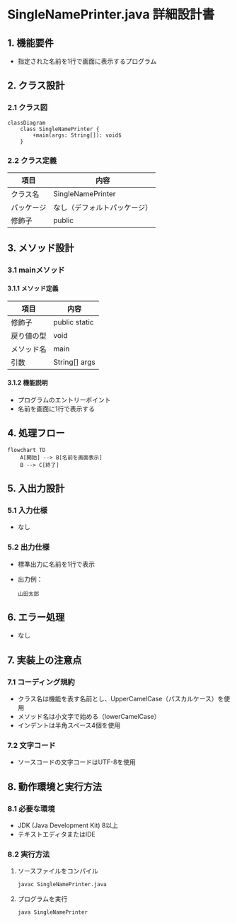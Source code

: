# SingleNamePrinter.java 詳細設計書

## 1. 機能要件

- 指定された名前を1行で画面に表示するプログラム

## 2. クラス設計

### 2.1 クラス図

```mermaid
classDiagram
    class SingleNamePrinter {
        +main(args: String[]): void$
    }
```

### 2.2 クラス定義

| 項目 | 内容 |
|------|------|
| クラス名 | SingleNamePrinter |
| パッケージ | なし（デフォルトパッケージ） |
| 修飾子 | public |

## 3. メソッド設計

### 3.1 mainメソッド

#### 3.1.1 メソッド定義

| 項目 | 内容 |
|------|------|
| 修飾子 | public static |
| 戻り値の型 | void |
| メソッド名 | main |
| 引数 | String[] args |

#### 3.1.2 機能説明

- プログラムのエントリーポイント
- 名前を画面に1行で表示する

## 4. 処理フロー

```mermaid
flowchart TD
    A[開始] --> B[名前を画面表示]
    B --> C[終了]
```

## 5. 入出力設計

### 5.1 入力仕様

- なし

### 5.2 出力仕様

- 標準出力に名前を1行で表示
- 出力例：

  ```text
  山田太郎
  ```

## 6. エラー処理

- なし

## 7. 実装上の注意点

### 7.1 コーディング規約

- クラス名は機能を表す名前とし、UpperCamelCase（パスカルケース）を使用
- メソッド名は小文字で始める（lowerCamelCase）
- インデントは半角スペース4個を使用

### 7.2 文字コード

- ソースコードの文字コードはUTF-8を使用

## 8. 動作環境と実行方法

### 8.1 必要な環境

- JDK (Java Development Kit) 8以上
- テキストエディタまたはIDE

### 8.2 実行方法

1. ソースファイルをコンパイル

   ```bash
   javac SingleNamePrinter.java
   ```

2. プログラムを実行

   ```bash
   java SingleNamePrinter
   ```
